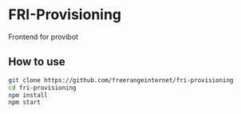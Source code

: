 # FRI-Provisioning

Frontend for provibot

## How to use

```sh
git clone https://github.com/freerangeinternet/fri-provisioning
cd fri-provisioning
npm install
npm start
```
